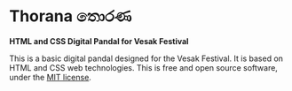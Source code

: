 # Thorana තොරණ

**HTML and CSS Digital Pandal for Vesak Festival**

This is a basic digital pandal designed for the Vesak Festival. It is based on HTML and CSS web technologies. This is free and open source software, under the [MIT license]().

